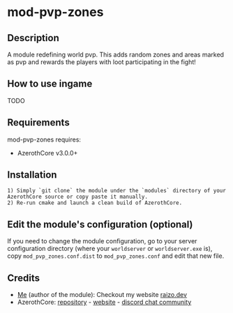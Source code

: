 # mod-pvp-zones

## Description

A module redefining world pvp.
This adds random zones and areas marked as pvp and rewards the players with loot participating in the fight!


## How to use ingame

TODO


## Requirements

mod-pvp-zones requires:

- AzerothCore v3.0.0+


## Installation

```
1) Simply `git clone` the module under the `modules` directory of your AzerothCore source or copy paste it manually.
2) Re-run cmake and launch a clean build of AzerothCore.
```

## Edit the module's configuration (optional)

If you need to change the module configuration, go to your server configuration directory (where your `worldserver` or `worldserver.exe` is), copy `mod_pvp_zones.conf.dist` to `mod_pvp_zones.conf` and edit that new file.


## Credits

* [Me](https://github.com/iraizo) (author of the module): Checkout my website [raizo.dev](https://raizo.dev)
* AzerothCore: [repository](https://github.com/azerothcore) - [website](http://azerothcore.org/) - [discord chat community](https://discord.gg/PaqQRkd)
